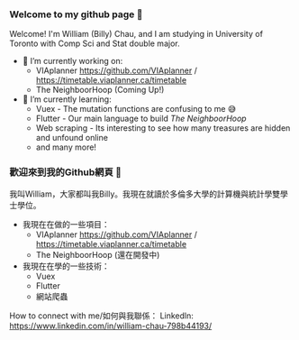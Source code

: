 ### Welcome to my github page 👋

Welcome!
I'm William (Billy) Chau, and I am studying in University of Toronto with Comp Sci and Stat double major. 

- 🔭 I’m currently working on:
  - VIAplanner https://github.com/VIAplanner / https://timetable.viaplanner.ca/timetable
  - The NeighboorHoop (Coming Up!)
- 🌱 I’m currently learning:
  - Vuex - The mutation functions are confusing to me :sweat_smile:
  - Flutter - Our main language to build *The NeighboorHoop*
  - Web scraping - Its interesting to see how many treasures are hidden and unfound online
  - and many more!

### 歡迎來到我的Github網頁 👋

我叫William，大家都叫我Billy。我現在就讀於多倫多大學的計算機與統計學雙學士學位。

- 我現在在做的一些項目：
  - VIAplanner https://github.com/VIAplanner / https://timetable.viaplanner.ca/timetable
  - The NeighboorHoop (還在開發中)
- 我現在在學的一些技術：
  - Vuex
  - Flutter
  - 網站爬蟲
  
How to connect with me/如何與我聯係：
Linkedln: https://www.linkedin.com/in/william-chau-798b44193/

<!--
**williamchau123/williamchau123** is a ✨ _special_ ✨ repository because its `README.md` (this file) appears on your GitHub profile.

Here are some ideas to get you started:

- 🔭 I’m currently working on ...
- 🌱 I’m currently learning ...
- 👯 I’m looking to collaborate on ...
- 🤔 I’m looking for help with ...
- 💬 Ask me about ...
- 📫 How to reach me: ...
- 😄 Pronouns: ...
- ⚡ Fun fact: ...
-->
